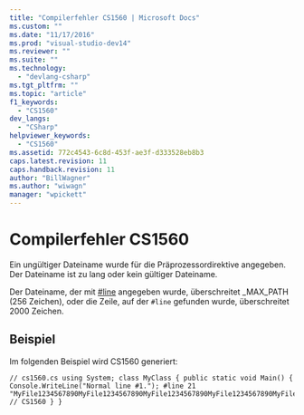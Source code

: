 ```yaml
---
title: "Compilerfehler CS1560 | Microsoft Docs"
ms.custom: ""
ms.date: "11/17/2016"
ms.prod: "visual-studio-dev14"
ms.reviewer: ""
ms.suite: ""
ms.technology: 
  - "devlang-csharp"
ms.tgt_pltfrm: ""
ms.topic: "article"
f1_keywords: 
  - "CS1560"
dev_langs: 
  - "CSharp"
helpviewer_keywords: 
  - "CS1560"
ms.assetid: 772c4543-6c8d-453f-ae3f-d333528eb8b3
caps.latest.revision: 11
caps.handback.revision: 11
author: "BillWagner"
ms.author: "wiwagn"
manager: "wpickett"
---
```

# Compilerfehler CS1560
Ein ungültiger Dateiname wurde für die Präprozessordirektive angegeben. Der Dateiname ist zu lang oder kein gültiger Dateiname.  
  
 Der Dateiname, der mit [\#line](../../csharp/language-reference/preprocessor-directives/preprocessor-line.md) angegeben wurde, überschreitet \_MAX\_PATH \(256 Zeichen\), oder die Zeile, auf der `#line` gefunden wurde, überschreitet 2000 Zeichen.  
  
## Beispiel  
 Im folgenden Beispiel wird CS1560 generiert:  
  
```  
// cs1560.cs using System; class MyClass { public static void Main() { Console.WriteLine("Normal line #1."); #line 21 "MyFile1234567890MyFile1234567890MyFile1234567890MyFile1234567890MyFile1234567890MyFile1234567890MyFile1234567890MyFile1234567890MyFile1234567890MyFile1234567890MyFile1234567890MyFile1234567890MyFile1234567890MyFile1234567890MyFile1234567890MyFile1234567890.txt"   // CS1560 } }  
```